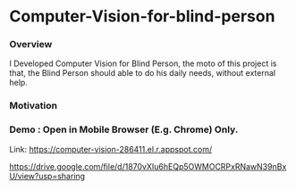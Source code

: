 # Computer-Vision-for-blind-person

### Overview

I Developed Computer Vision for Blind Person, the moto of this project is that, the Blind Person should able to do his daily needs, without external help.

### Motivation


### Demo : Open in Mobile Browser (E.g. Chrome) Only.

Link: https://computer-vision-286411.el.r.appspot.com/

https://drive.google.com/file/d/1870vXIu6hEQp5OWMOCRPxRNawN39nBxU/view?usp=sharing
